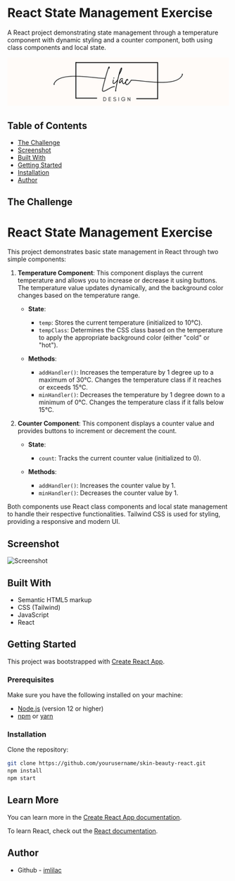 # React State Management Exercise

A React project demonstrating state management through a temperature component with dynamic styling and a counter component, both using class components and local state.


![logo](https://github.com/imlilac/Daneshkar-js-hw-4-ToDoList/blob/main/assets/img/banner.jpg)

## Table of Contents

- [The Challenge](#the-challenge)
- [Screenshot](#screenshot)
- [Built With](#built-with)
- [Getting Started](#getting-started)
- [Installation](#installation)
- [Author](#author)

## The Challenge

# React State Management Exercise

This project demonstrates basic state management in React through two simple components:

1. **Temperature Component**: This component displays the current temperature and allows you to increase or decrease it using buttons. The temperature value updates dynamically, and the background color changes based on the temperature range.

    - **State**: 
      - `temp`: Stores the current temperature (initialized to 10℃).
      - `tempClass`: Determines the CSS class based on the temperature to apply the appropriate background color (either "cold" or "hot").

    - **Methods**:
      - `addHandler()`: Increases the temperature by 1 degree up to a maximum of 30℃. Changes the temperature class if it reaches or exceeds 15℃.
      - `minHandler()`: Decreases the temperature by 1 degree down to a minimum of 0℃. Changes the temperature class if it falls below 15℃.

2. **Counter Component**: This component displays a counter value and provides buttons to increment or decrement the count.

    - **State**:
      - `count`: Tracks the current counter value (initialized to 0).

    - **Methods**:
      - `addHandler()`: Increases the counter value by 1.
      - `minHandler()`: Decreases the counter value by 1.

Both components use React class components and local state management to handle their respective functionalities. Tailwind CSS is used for styling, providing a responsive and modern UI.


## Screenshot

![Screenshot](https://github.com/imlilac/Lilac-Beauty/blob/main/public/img/skin-srcreenshot.png)

## Built With

- Semantic HTML5 markup
- CSS (Tailwind)
- JavaScript
- React

## Getting Started

This project was bootstrapped with [Create React App](https://github.com/facebook/create-react-app).

### Prerequisites

Make sure you have the following installed on your machine:

- [Node.js](https://nodejs.org/) (version 12 or higher)
- [npm](https://www.npmjs.com/) or [yarn](https://yarnpkg.com/)

### Installation

 Clone the repository:
   ```bash
   git clone https://github.com/yourusername/skin-beauty-react.git
   npm install
   npm start
```

## Learn More

You can learn more in the [Create React App documentation](https://facebook.github.io/create-react-app/docs/getting-started).

To learn React, check out the [React documentation](https://reactjs.org/).

## Author

-  Github - [imlilac](https://github.com/imlilac)
